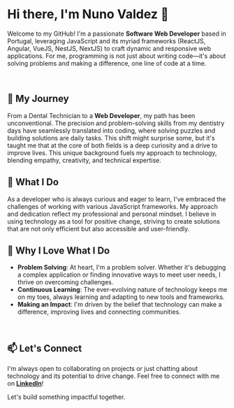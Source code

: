# Hi there, I'm Nuno Valdez 👋

Welcome to my GitHub! I'm a passionate **Software Web Developer** based in Portugal, leveraging JavaScript and its myriad frameworks (ReactJS, Angular, VueJS, NestJS, NextJS) to craft dynamic and responsive web applications. For me, programming is not just about writing code—it's about solving problems and making a difference, one line of code at a time.

<br>


## 🌱 My Journey

From a Dental Technician to a **Web Developer**, my path has been unconventional. The precision and problem-solving skills from my dentistry days have seamlessly translated into coding, where solving puzzles and building solutions are daily tasks. This shift might surprise some, but it's taught me that at the core of both fields is a deep curiosity and a drive to improve lives. This unique background fuels my approach to technology, blending empathy, creativity, and technical expertise.




## 💼 What I Do

As a developer who is always curious and eager to learn, I've embraced the challenges of working with various JavaScript frameworks. My approach and dedication reflect my professional and personal mindset. I believe in using technology as a tool for positive change, striving to create solutions that are not only efficient but also accessible and user-friendly.



## 🚀 Why I Love What I Do

- **Problem Solving**: At heart, I'm a problem solver. Whether it's debugging a complex application or finding innovative ways to meet user needs, I thrive on overcoming challenges.
- **Continuous Learning**: The ever-evolving nature of technology keeps me on my toes, always learning and adapting to new tools and frameworks.
- **Making an Impact**: I'm driven by the belief that technology can make a difference, improving lives and connecting communities.

<br>

## 📫 Let's Connect

I'm always open to collaborating on projects or just chatting about technology and its potential to drive change. Feel free to connect with me on **[LinkedIn](https://www.linkedin.com/in/nuno-valdez-39185327/)**!

Let's build something impactful together.
